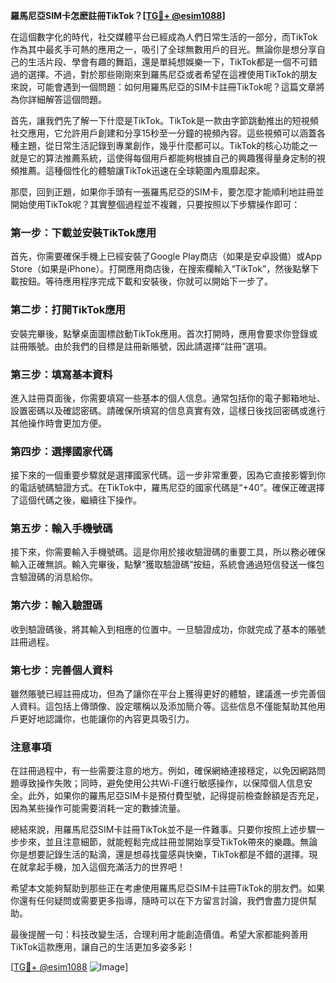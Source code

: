 **羅馬尼亞SIM卡怎麽註冊TikTok？[[TG💪+ @esim1088](https://t.me/s/esim1088)]**

在這個數字化的時代，社交媒體平台已經成為人們日常生活的一部分，而TikTok作為其中最炙手可熱的應用之一，吸引了全球無數用戶的目光。無論你是想分享自己的生活片段、學會有趣的舞蹈，還是單純想娛樂一下，TikTok都是一個不可錯過的選擇。不過，對於那些剛剛來到羅馬尼亞或者希望在這裡使用TikTok的朋友來說，可能會遇到一個問題：如何用羅馬尼亞的SIM卡註冊TikTok呢？這篇文章將為你詳細解答這個問題。

首先，讓我們先了解一下什麼是TikTok。TikTok是一款由字節跳動推出的短視頻社交應用，它允許用戶創建和分享15秒至一分鐘的視頻內容。這些視頻可以涵蓋各種主題，從日常生活記錄到專業創作，幾乎什麼都可以。TikTok的核心功能之一就是它的算法推薦系統，這使得每個用戶都能夠根據自己的興趣獲得量身定制的視頻推薦。這種個性化的體驗讓TikTok迅速在全球範圍內風靡起來。

那麼，回到正題，如果你手頭有一張羅馬尼亞的SIM卡，要怎麼才能順利地註冊並開始使用TikTok呢？其實整個過程並不複雜，只要按照以下步驟操作即可：

### 第一步：下載並安裝TikTok應用

首先，你需要確保手機上已經安裝了Google Play商店（如果是安卓設備）或App Store（如果是iPhone）。打開應用商店後，在搜索欄輸入“TikTok”，然後點擊下載按鈕。等待應用程序完成下載和安裝後，你就可以開始下一步了。

### 第二步：打開TikTok應用

安裝完畢後，點擊桌面圖標啟動TikTok應用。首次打開時，應用會要求你登錄或註冊賬號。由於我們的目標是註冊新賬號，因此請選擇“註冊”選項。

### 第三步：填寫基本資料

進入註冊頁面後，你需要填寫一些基本的個人信息。通常包括你的電子郵箱地址、設置密碼以及確認密碼。請確保所填寫的信息真實有效，這樣日後找回密碼或進行其他操作時會更加方便。

### 第四步：選擇國家代碼

接下來的一個重要步驟就是選擇國家代碼。這一步非常重要，因為它直接影響到你的電話號碼驗證方式。在TikTok中，羅馬尼亞的國家代碼是“+40”。確保正確選擇了這個代碼之後，繼續往下操作。

### 第五步：輸入手機號碼

接下來，你需要輸入手機號碼。這是你用於接收驗證碼的重要工具，所以務必確保輸入正確無誤。輸入完畢後，點擊“獲取驗證碼”按鈕，系統會通過短信發送一條包含驗證碼的消息給你。

### 第六步：輸入驗證碼

收到驗證碼後，將其輸入到相應的位置中。一旦驗證成功，你就完成了基本的賬號註冊過程。

### 第七步：完善個人資料

雖然賬號已經註冊成功，但為了讓你在平台上獲得更好的體驗，建議進一步完善個人資料。這包括上傳頭像、設定暱稱以及添加簡介等。這些信息不僅能幫助其他用戶更好地認識你，也能讓你的內容更具吸引力。

### 注意事項

在註冊過程中，有一些需要注意的地方。例如，確保網絡連接穩定，以免因網路問題導致操作失敗；同時，避免使用公共Wi-Fi進行敏感操作，以保障個人信息安全。此外，如果你的羅馬尼亞SIM卡是預付費型號，記得提前檢查餘額是否充足，因為某些操作可能需要消耗一定的數據流量。

總結來說，用羅馬尼亞SIM卡註冊TikTok並不是一件難事。只要你按照上述步驟一步步來，並且注意細節，就能輕鬆完成註冊並開始享受TikTok帶來的樂趣。無論你是想要記錄生活的點滴，還是想尋找靈感與快樂，TikTok都是不錯的選擇。現在就拿起手機，加入這個充滿活力的世界吧！

希望本文能夠幫助到那些正在考慮使用羅馬尼亞SIM卡註冊TikTok的朋友們。如果你還有任何疑問或需要更多指導，隨時可以在下方留言討論，我們會盡力提供幫助。

最後提醒一句：科技改變生活，合理利用才能創造價值。希望大家都能夠善用TikTok這款應用，讓自己的生活更加多姿多彩！ 

[[TG💪+ @esim1088](https://t.me/s/esim1088) ![Image](https://i.postimg.cc/4NQfJmqS/Snipaste-2025-05-13-00-14-12.png)]
